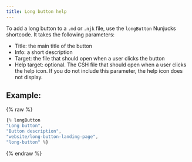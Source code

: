 ```yaml
---
title: Long button help
---
```


To add a long button to a `.md` or `.njk` file, use the `longButton` Nunjucks shortcode. It takes the following parameters:

* Title: the main title of the button
* Info: a short description
* Target: the file that should open when a user clicks the button
* Help target: optional. The CSH file that should open when a user clicks the help icon. If you do not include this parameter, the help icon does not display.

## Example:

{% raw %}
``` js
{% longButton 
"Long button", 
"Button description", 
"website/long-button-landing-page", 
"long-button" %}
```
{% endraw %}